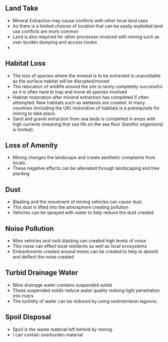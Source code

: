 ## Land Take
- Mineral Extraction may cause conflicts with other local land uses
- As there is a limited choices of location that can be easily exploited land use conflicts are more common
- Land is also required for other processes involved with mining such as over burden dumping and access routes
- 

## Habitat Loss
- The loss of species where the mineral is to be extracted is unavoidable as the surface habitat will be disrupted/moved
- The relocation of wildlife around the site is rarely completely successful as it is often hard to trap and move all species involved
- Habitat restoration after mineral extraction has completed if often attempted. New habitats such as wetlands are created. In many countries (including the UK) restoration of habitats is a prerequisite for mining to take place.
- Sand and gravel extraction from sea beds is completed in areas with high currents (meaning that sea life on the sea floor (benthic organisms) is limited).

## Loss of Amenity
- Mining changes the landscape and create aesthetic complaints from locals.
- These negative effects can be alleviated through landscaping and tree planting

## Dust
- Blasting and the movement of mining vehicles can cause dust.
- This dust is lifted into the atmosphere creating pollution
- Vehicles can be sprayed with water to help reduce the dust created

## Noise Pollution
- Mine vehicles and rock blasting can created high levels of noise
- This noise can effect local residents as well as local ecosystems
- Embankments created around mines can be created to help to absorb and deflect the noise created

## Turbid Drainage Water
- Mine drainage water contains suspended solids
- These sospended soilds reduce water quality reduing light penetration into rivers
- The turbitity of water can be reduced by using sedimentaion lagoons.

## Spoil Disposal
- Spoil is the waste material left behind by mining.
- I can contain overburden material 


